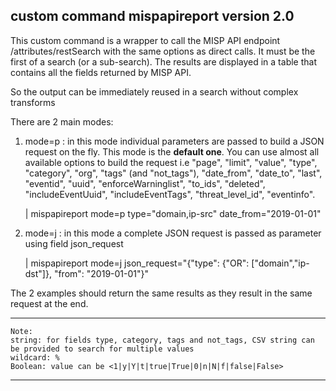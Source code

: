 
## custom command mispapireport version 2.0
This custom command is a wrapper to call the MISP API endpoint /attributes/restSearch with the same options as direct calls.
It must be the first of a search (or a sub-search). The results are displayed in a table that contains all the fields returned by MISP API.

So the output can be immediately reused in a search without complex transforms

There are 2 main modes:

   1. mode=p : in this mode individual parameters are passed to build a JSON request on the fly. This mode is the **default one**. You can use almost all available options to build the request i.e "page", "limit", "value", "type", "category", "org", "tags" (and "not_tags"), "date_from", "date_to", "last", "eventid", "uuid", "enforceWarninglist", "to_ids", "deleted", "includeEventUuid", "includeEventTags", "threat_level_id", "eventinfo".

		| mispapireport mode=p type="domain,ip-src" date_from="2019-01-01"

   2. mode=j : in this mode a complete JSON request is passed as parameter using field json_request

		| mispapireport mode=j json_request="{\"type\": {\"OR\": [\"domain\",\"ip-dst\"]}, \"from\": \"2019-01-01\"}"

The 2 examples should return the same results as they result in the same request at the end.  

----
    Note: 
    string: for fields type, category, tags and not_tags, CSV string can be provided to search for multiple values
    wildcard: %
    Boolean: value can be <1|y|Y|t|true|True|0|n|N|f|false|False>
----
